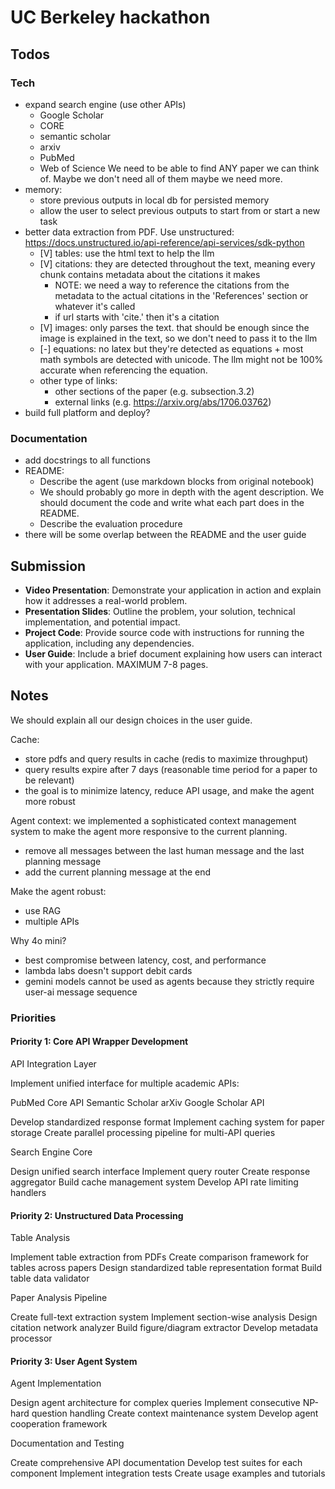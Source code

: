 # UC Berkeley hackathon

## Todos

### Tech
- expand search engine (use other APIs)
    - Google Scholar
    - CORE
    - semantic scholar
    - arxiv
    - PubMed
    - Web of Science
    We need to be able to find ANY paper we can think of. Maybe we don't need all of them maybe we need more.
- memory:
    - store previous outputs in local db for persisted memory
    - allow the user to select previous outputs to start from or start a new task
- better data extraction from PDF. Use unstructured: https://docs.unstructured.io/api-reference/api-services/sdk-python
    - [V] tables: use the html text to help the llm
    - [V] citations: they are detected throughout the text, meaning every chunk contains metadata about the citations it makes
        - NOTE: we need a way to reference the citations from the metadata to the actual citations in the 'References' section or whatever it's called
        - if url starts with 'cite.' then it's a citation
    - [V] images: only parses the text. that should be enough since the image is explained in the text, so we don't need to pass it to the llm
    - [-] equations: no latex but they're detected as equations + most math symbols are detected with unicode. The llm might not be 100% accurate when referencing the equation.
    - other type of links:
        - other sections of the paper (e.g. subsection.3.2)
        - external links (e.g. https://arxiv.org/abs/1706.03762)
- build full platform and deploy?

### Documentation
- add docstrings to all functions
- README:
    - Describe the agent (use markdown blocks from original notebook)
    - We should probably go more in depth with the agent description. We should document the code and write what each part does in the README.
    - Describe the evaluation procedure
- there will be some overlap between the README and the user guide

## Submission
- **Video Presentation**: Demonstrate your application in action and explain how it addresses a real-world problem.
- **Presentation Slides**: Outline the problem, your solution, technical implementation, and potential impact.
- **Project Code**: Provide source code with instructions for running the application, including any dependencies.
- **User Guide**: Include a brief document explaining how users can interact with your application. MAXIMUM 7-8 pages.

## Notes
We should explain all our design choices in the user guide.

Cache:
- store pdfs and query results in cache (redis to maximize throughput)
- query results expire after 7 days (reasonable time period for a paper to be relevant)
- the goal is to minimize latency, reduce API usage, and make the agent more robust

Agent context: we implemented a sophisticated context management system to make the agent more responsive to the current planning.
- remove all messages between the last human message and the last planning message
- add the current planning message at the end

Make the agent robust:
- use RAG
- multiple APIs

Why 4o mini?
- best compromise between latency, cost, and performance
- lambda labs doesn't support debit cards
- gemini models cannot be used as agents because they strictly require user-ai message sequence

### Priorities 

#### Priority 1: Core API Wrapper Development
API Integration Layer

Implement unified interface for multiple academic APIs:

PubMed
Core API
Semantic Scholar
arXiv
Google Scholar API


Develop standardized response format
Implement caching system for paper storage
Create parallel processing pipeline for multi-API queries

Search Engine Core

Design unified search interface
Implement query router
Create response aggregator
Build cache management system
Develop API rate limiting handlers

#### Priority 2: Unstructured Data Processing
Table Analysis

Implement table extraction from PDFs
Create comparison framework for tables across papers
Design standardized table representation format
Build table data validator

Paper Analysis Pipeline

Create full-text extraction system
Implement section-wise analysis
Design citation network analyzer
Build figure/diagram extractor
Develop metadata processor

#### Priority 3: User Agent System
Agent Implementation

Design agent architecture for complex queries
Implement consecutive NP-hard question handling
Create context maintenance system
Develop agent cooperation framework

Documentation and Testing

Create comprehensive API documentation
Develop test suites for each component
Implement integration tests
Create usage examples and tutorials